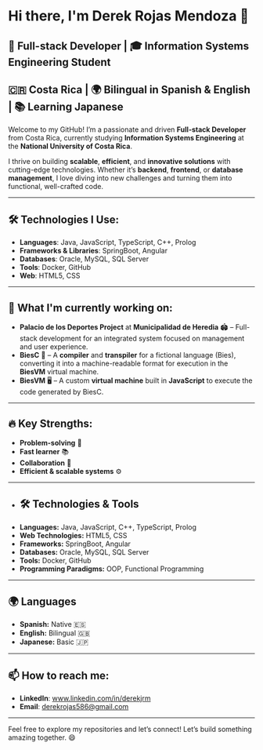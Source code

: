 # Hi there, I'm Derek Rojas Mendoza 👋

## 🚀 Full-stack Developer | 🎓 Information Systems Engineering Student  
## 🇨🇷 Costa Rica | 🌍 Bilingual in Spanish & English | 📚 Learning Japanese

Welcome to my GitHub! I’m a passionate and driven **Full-stack Developer** from Costa Rica, currently studying **Information Systems Engineering** at the **National University of Costa Rica**.

I thrive on building **scalable**, **efficient**, and **innovative solutions** with cutting-edge technologies. Whether it’s **backend**, **frontend**, or **database management**, I love diving into new challenges and turning them into functional, well-crafted code.

---

## 🛠️ Technologies I Use:

- **Languages**: Java, JavaScript, TypeScript, C++, Prolog
- **Frameworks & Libraries**: SpringBoot, Angular
- **Databases**: Oracle, MySQL, SQL Server
- **Tools**: Docker, GitHub
- **Web**: HTML5, CSS

---

## 🌱 What I'm currently working on:

- **Palacio de los Deportes Project** at **Municipalidad de Heredia** 🏟️ – Full-stack development for an integrated system focused on management and user experience.
- **BiesC** 🔧 – A **compiler** and **transpiler** for a fictional language (Bies), converting it into a machine-readable format for execution in the **BiesVM** virtual machine.
- **BiesVM** 🖥️ – A custom **virtual machine** built in **JavaScript** to execute the code generated by BiesC.

---

## 🔥 Key Strengths:

- **Problem-solving** 🧩
- **Fast learner** 📚
- **Collaboration** 🤝
- **Efficient & scalable systems** ⚙️

---

- ## 🛠️ Technologies & Tools
- **Languages:** Java, JavaScript, C++, TypeScript, Prolog
- **Web Technologies:** HTML5, CSS
- **Frameworks:** SpringBoot, Angular
- **Databases:** Oracle, MySQL, SQL Server
- **Tools:** Docker, GitHub
- **Programming Paradigms:** OOP, Functional Programming

---

## 🌍 Languages
- **Spanish:** Native 🇪🇸
- **English:** Bilingual 🇬🇧
- **Japanese:** Basic 🇯🇵

---

## 📫 How to reach me:

- **LinkedIn**: www.linkedin.com/in/derekjrm
- **Email**: derekrojas586@gmail.com

---

Feel free to explore my repositories and let’s connect! Let’s build something amazing together. 😄
